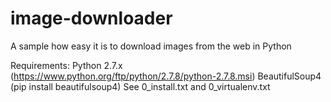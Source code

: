 image-downloader
===============

A sample how easy it is to download images from the web in Python

Requirements:
Python 2.7.x (https://www.python.org/ftp/python/2.7.8/python-2.7.8.msi)
BeautifulSoup4 (pip install beautifulsoup4)
See 0_install.txt and 0_virtualenv.txt